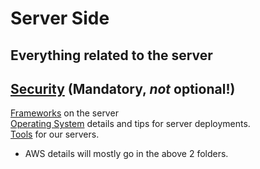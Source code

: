 # Server Side
## Everything related to the server

## [Security](/security/README.md) (Mandatory, _not_ optional!)

[Frameworks](/framework/README.md) on the server  
[Operating System](/os/README.md) details and tips for server deployments.  
[Tools](/tools/README.md) for our servers.  
  * AWS details will mostly go in the above 2 folders.  